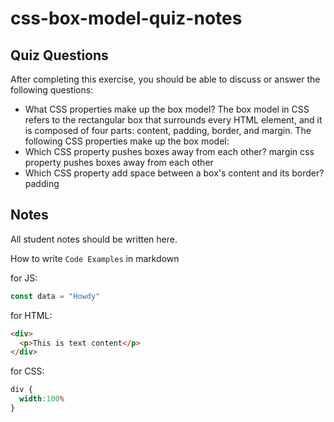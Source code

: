 # css-box-model-quiz-notes

## Quiz Questions

After completing this exercise, you should be able to discuss or answer the following questions:

- What CSS properties make up the box model?
The box model in CSS refers to the rectangular box that surrounds every HTML element, and it is composed of four parts: content, padding, border, and margin. The following CSS properties make up the box model:
- Which CSS property pushes boxes away from each other?
margin  css property pushes boxes away from each other
- Which CSS property add space between a box's content and its border?
padding

## Notes

All student notes should be written here.


How to write `Code Examples` in markdown

for JS:
```javascript
const data = "Howdy"
```

for HTML:
```html
<div>
  <p>This is text content</p>
</div>
```

for CSS:
```css
div {
  width:100%
}
```
